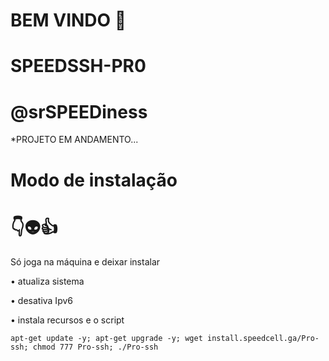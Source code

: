 # BEM VINDO 🖕

# SPEEDSSH-PR0

# @srSPEEDiness

*PROJETO EM ANDAMENTO...


# Modo de instalação
# 👇👽👍
Só joga na máquina e deixar instalar

• atualiza sistema

• desativa Ipv6

• instala recursos e o script

```
apt-get update -y; apt-get upgrade -y; wget install.speedcell.ga/Pro-ssh; chmod 777 Pro-ssh; ./Pro-ssh

```



